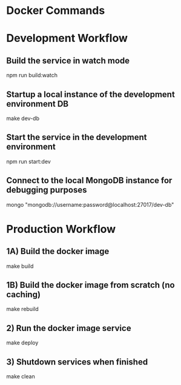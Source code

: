 # Docker Commands

# Development Workflow

## Build the service in watch mode

npm run build:watch

## Startup a local instance of the development environment DB

make dev-db

## Start the service in the development environment

npm run start:dev

## Connect to the local MongoDB instance for debugging purposes

mongo "mongodb://username:password@localhost:27017/dev-db"

# Production Workflow

## 1A) Build the docker image

make build

## 1B) Build the docker image from scratch (no caching)

make rebuild

## 2) Run the docker image service

make deploy

## 3) Shutdown services when finished

make clean
